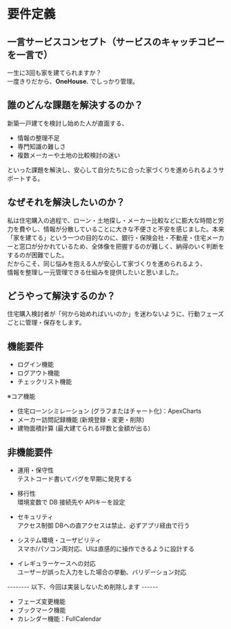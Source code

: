 # 要件定義

## 一言サービスコンセプト（サービスのキャッチコピーを一言で）
一生に3回も家を建てられますか？   
一度きりだから、**OneHouse.** でしっかり管理。

## 誰のどんな課題を解決するのか？
新築一戸建てを検討し始めた人が直面する、  
- 情報の整理不足  
- 専門知識の難しさ  
- 複数メーカーや土地の比較検討の迷い  
  
といった課題を解決し、安心して自分たちに合った家づくりを進められるようサポートする。

## なぜそれを解決したいのか？
私は住宅購入の過程で、ローン・土地探し・メーカー比較などに膨大な時間と労力を費やし、情報が分散していることに大きな不便さと不安を感じました。本来「家を建てる」という一つの目的なのに、銀行・保険会社・不動産・住宅メーカーと窓口が分かれているため、全体像を把握するのが難しく、納得のいく判断をするのが困難でした。  
だからこそ、同じ悩みを抱える人が安心して家づくりを進められるよう、  
情報を整理し一元管理できる仕組みを提供したいと思いました。

## どうやって解決するのか？
 住宅購入検討者が「何から始めればいいのか」を迷わないように、行動フェーズごとに管理・保存をします。

## 機能要件
- ログイン機能
- ログアウト機能
- チェックリスト機能

※コア機能
- 住宅ローンシミレーション (グラフまたはチャート化)：ApexCharts
- メーカー訪問記録機能 (新規登録・変更・削除)
- 建物面積計算 (最大建てられる坪数と金額が出る)

## 非機能要件

- 運用・保守性  
テストコード書いてバグを早期に発見する

- 移行性  
環境変数で DB 接続先や APIキーを設定

- セキュリティ  
アクセス制御 DBへの直アクセスは禁止、必ずアプリ経由で行う　

- システム環境・ユーザビリティ  
スマホ/パソコン両対応、UIは直感的に操作できるように設計する

- イレギュラーケースへの対応  
ユーザーが誤った入力をした場合の挙動、バリデーション対応  



-------- 以下、今回は実装しないため削除します ------
- フェーズ変更機能
- ブックマーク機能
- カレンダー機能：FullCalendar
